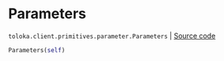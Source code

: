 # Parameters
`toloka.client.primitives.parameter.Parameters` | [Source code](https://github.com/Toloka/toloka-kit/blob/v1.2.2/src/client/primitives/parameter.py#L10)

```python
Parameters(self)
```

